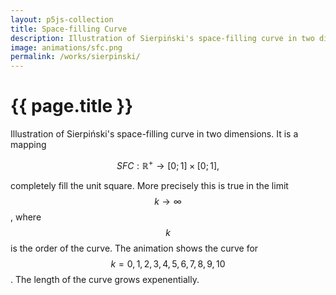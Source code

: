 ```yaml
---
layout: p5js-collection
title: Space-filling Curve
description: Illustration of Sierpiński's space-filling curve in two dimensions.
image: animations/sfc.png
permalink: /works/sierpinski/
---
```


# {{ page.title }}

Illustration of Sierpiński's space-filling curve in two dimensions. It is a mapping 

$$SFC : \mathbb{R}^+ \rightarrow [0;1] \times [0;1],$$

completely fill the unit square. 
More precisely this is true in the limit $$k \rightarrow \infty$$, where $$k$$ is the order of the curve.
The animation shows the curve for $$k = 0, 1, 2, 3, 4, 5, 6, 7, 8, 9, 10$$.
The length of the curve grows expenentially.

<div id = "p5-sierpinksi" style="background-color: #2D3748;; justify-content: center; display: flex;"></div>